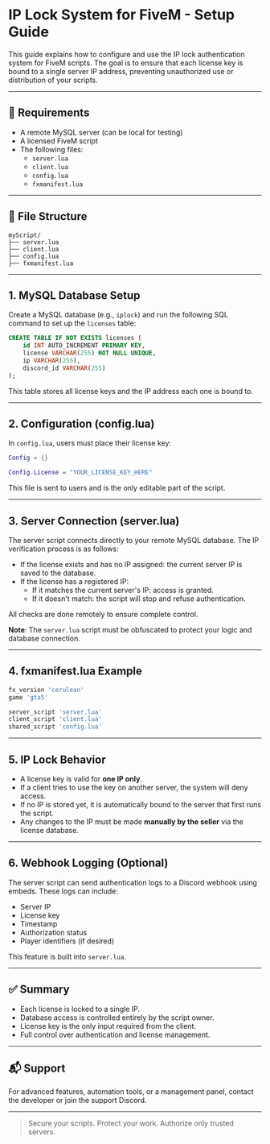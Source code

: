 # IP Lock System for FiveM - Setup Guide

This guide explains how to configure and use the IP lock authentication system for FiveM scripts. The goal is to ensure that each license key is bound to a single server IP address, preventing unauthorized use or distribution of your scripts.

---

## 🔧 Requirements

- A remote MySQL server (can be local for testing)  
- A licensed FiveM script  
- The following files:  
  - `server.lua`  
  - `client.lua`  
  - `config.lua`  
  - `fxmanifest.lua`

---

## 📁 File Structure

```
myScript/
├── server.lua
├── client.lua
├── config.lua
├── fxmanifest.lua
```

---

## 1. MySQL Database Setup

Create a MySQL database (e.g., `iplock`) and run the following SQL command to set up the `licenses` table:

```sql
CREATE TABLE IF NOT EXISTS licenses (
    id INT AUTO_INCREMENT PRIMARY KEY,
    license VARCHAR(255) NOT NULL UNIQUE,
    ip VARCHAR(255),
    discord_id VARCHAR(255)
);
```

This table stores all license keys and the IP address each one is bound to.

---

## 2. Configuration (config.lua)

In `config.lua`, users must place their license key:

```lua
Config = {}

Config.License = "YOUR_LICENSE_KEY_HERE"
```

This file is sent to users and is the only editable part of the script.

---

## 3. Server Connection (server.lua)

The server script connects directly to your remote MySQL database. The IP verification process is as follows:

- If the license exists and has no IP assigned: the current server IP is saved to the database.
- If the license has a registered IP:
  - If it matches the current server's IP: access is granted.
  - If it doesn't match: the script will stop and refuse authentication.

All checks are done remotely to ensure complete control.

**Note**: The `server.lua` script must be obfuscated to protect your logic and database connection.

---

## 4. fxmanifest.lua Example

```lua
fx_version 'cerulean'
game 'gta5'

server_script 'server.lua'
client_script 'client.lua'
shared_script 'config.lua'
```

---

## 5. IP Lock Behavior

- A license key is valid for **one IP only**.  
- If a client tries to use the key on another server, the system will deny access.  
- If no IP is stored yet, it is automatically bound to the server that first runs the script.  
- Any changes to the IP must be made **manually by the seller** via the license database.

---

## 6. Webhook Logging (Optional)

The server script can send authentication logs to a Discord webhook using embeds. These logs can include:

- Server IP  
- License key  
- Timestamp  
- Authorization status  
- Player identifiers (if desired)

This feature is built into `server.lua`.

---

## ✅ Summary

- Each license is locked to a single IP.  
- Database access is controlled entirely by the script owner.  
- License key is the only input required from the client.  
- Full control over authentication and license management.

---

## 📬 Support

For advanced features, automation tools, or a management panel, contact the developer or join the support Discord.

---

> Secure your scripts. Protect your work. Authorize only trusted servers.
